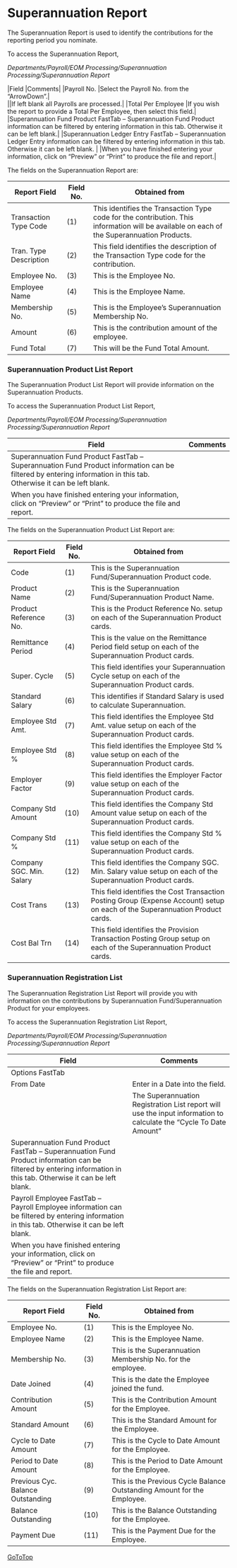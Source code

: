 # 	Superannuation Report

The Superannuation Report is used to identify the contributions for the reporting period you nominate.

To access the Superannuation Report, 

*Departments/Payroll/EOM Processing/Superannuation Processing/Superannuation Report*

|Field	|Comments|
|Payroll No.	|Select the Payroll No. from the “ArrowDown”.|  
||If left blank all Payrolls are processed.| 
|Total Per Employee	|If you wish the report to provide a Total Per Employee, then select this field.|
|Superannuation Fund Product FastTab – Superannuation Fund Product information can be filtered by entering information in this tab.  Otherwise it can be left blank.| 
|Superannuation Ledger Entry FastTab – Superannuation Ledger Entry information can be filtered by entering information in this tab.  Otherwise it can be left blank. |
|When you have finished entering your information, click on “Preview” or “Print” to produce the file and report.|

The fields on the Superannuation Report are:

|Report Field	|Field No.	|Obtained from|
|---|---|---|
|Transaction Type Code	|(1)	|This identifies the Transaction Type code for the contribution.  This information will be available on each of the Superannuation Products.|
|Tran. Type Description	|(2)	|This field identifies the description of the Transaction Type code for the contribution.|
|Employee No.	|(3)	|This is the Employee No.|
|Employee Name	|(4)	|This is the Employee Name.|
|Membership No.	|(5)	|This is the Employee’s Superannuation Membership No.|
|Amount	|(6)	|This is the contribution amount of the employee. |
|Fund Total	|(7)	|This will be the Fund Total Amount.|

 
### Superannuation Product List Report

The Superannuation Product List Report will provide information on the Superannuation Products.

To access the Superannuation Product List Report, 

*Departments/Payroll/EOM Processing/Superannuation Processing/Superannuation Report*
 
|Field	|Comments|
|---|---|
|Superannuation Fund Product FastTab – Superannuation Fund Product information can be filtered by entering information in this tab.  Otherwise it can be left blank. |
|When you have finished entering your information, click on “Preview” or “Print” to produce the file and report.|

The fields on the Superannuation Product List Report are:

|Report Field| Field No. | Obtained from|
|---|---|---|
|Code	|(1)	|This is the Superannuation Fund/Superannuation Product code.|
|Product Name	|(2)	|This is the Superannuation Fund/Superannuation Product Name.|
|Product Reference No.	|(3)	|This is the Product Reference No. setup on each of the Superannuation Product cards.|
|Remittance Period	|(4)	|This is the value on the Remittance Period field setup on each of the Superannuation Product cards.|
|Super. Cycle	|(5)	|This field identifies your Superannuation Cycle setup on each of the Superannuation Product cards.|
|Standard Salary	|(6)	|This identifies if Standard Salary is used to calculate Superannuation.|
|Employee Std Amt.	|(7)	|This field identifies the Employee Std Amt. value setup on each of the Superannuation Product cards.|
|Employee Std %	|(8)	|This field identifies the Employee Std % value setup on each of the Superannuation Product cards.|
|Employer Factor	|(9)	|This field identifies the Employer Factor value setup on each of the Superannuation Product cards.|
|Company Std Amount	|(10)	|This field identifies the Company Std Amount value setup on each of the Superannuation Product cards.|
|Company Std %	|(11)	|This field identifies the Company Std % value setup on each of the Superannuation Product cards.|
|Company SGC. Min. Salary	|(12)	|This field identifies the Company SGC. Min. Salary value setup on each of the Superannuation Product cards.|
|Cost Trans|	(13)	|This field identifies the Cost Transaction Posting Group (Expense Account) setup on each of the Superannuation Product cards.|
|Cost Bal Trn	|(14)	|This field identifies the Provision Transaction Posting Group setup on each of the Superannuation Product cards.|

### Superannuation Registration List

The Superannuation Registration List Report will provide you with information on the contributions by Superannuation Fund/Superannuation Product for your employees.

To access the Superannuation Registration List Report, 

*Departments/Payroll/EOM Processing/Superannuation Processing/Superannuation Report*

|Field	|Comments|
|---|---|
|Options FastTab|
|From Date	|Enter in a Date into the field.|  
||The Superannuation Registration List report will use the input information to calculate the “Cycle To Date Amount”|
|Superannuation Fund Product FastTab – Superannuation Fund Product information can be filtered by entering information in this tab.  Otherwise it can be left blank.| 
|Payroll Employee FastTab – Payroll Employee information can be filtered by entering information in this tab.  Otherwise it can be left blank. |
|When you have finished entering your information, click on “Preview” or “Print” to produce the file and report.|

The fields on the Superannuation Registration List Report are:

|Report Field	|Field No.	|Obtained from|
|---|---|---|
|Employee No.	|(1)	|This is the Employee No.|
|Employee Name	|(2)	|This is the Employee Name.|
|Membership No.	|(3)	|This is the Superannuation Membership No. for the employee.|
|Date Joined	|(4)	|This is the date the Employee joined the fund.|
|Contribution Amount	|(5)	|This is the Contribution Amount for the Employee.|
|Standard Amount	|(6)	|This is the Standard Amount for the Employee.|
|Cycle to Date Amount	|(7)	|This is the Cycle to Date Amount for the Employee.|
|Period to Date Amount	|(8)	|This is the Period to Date Amount for the Employee.|
|Previous Cyc. Balance Outstanding	|(9)	|This is the Previous Cycle Balance Outstanding Amount for the Employee.|
|Balance Outstanding	|(10)	|This is the Balance Outstanding for the Employee.|
|Payment Due	|(11)	|This is the Payment Due for the Employee.|

[GoToTop](Superannuation_Report)
